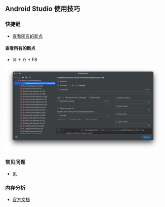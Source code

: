 ## Android Studio 使用技巧


### 快捷键

- [查看所有的断点](#查看所有的断点)



#### 查看所有的断点

- ⌘ + ⇧ + F8 

![](./imgs/img.png)

### 常见问题

- [见](./errors/readme.md)

### 内存分析

- [官方文档](https://developer.android.com/studio/profile/capture-heap-dump?hl=zh-cn)